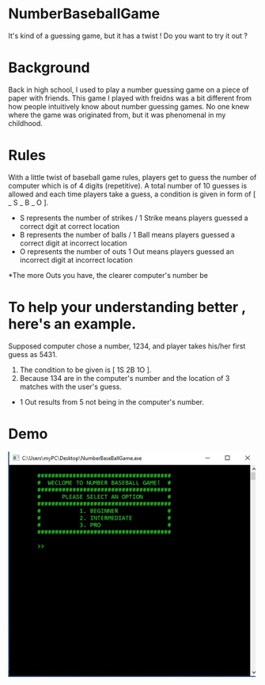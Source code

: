 # NumberBaseballGame
It's kind of a guessing game, but it has a twist ! Do you want to try it out ?

# Background
Back in high school, I used to play a number guessing game on a piece of paper with friends. This game I played with freidns was a bit different from how people intuitively know about number guessing games. No one knew where the game was originated from, but it was phenomenal in my childhood.

# Rules
With a little twist of baseball game rules, players get to guess the number of computer which is of 4 digits (repetitive). A total number of 10 guesses is allowed and each time players take a guess, a condition is given in form of [ _ S _ B _ O ].
- S represents the number of strikes / 1 Strike means players guessed a correct dgit at correct location
- B represents the number of balls / 1 Ball means players guessed a correct digit at incorrect location 
- O represents the number of outs 1 Out means players guessed an incorrect digit at incorrect location

*The more Outs you have, the clearer computer's number be

# To help your understanding better , here's an example.
Supposed computer chose a number, 1234, and player takes his/her first guess as 5431. 
1. The condition to be given is [ 1S 2B 1O ]. 
2. Because 134 are in the computer's number and the location of 3 matches with the user's guess. 
 - 1 Out results from 5 not being in the computer's number.

# Demo
<img src = "./nbg.JPG" width="500px">
